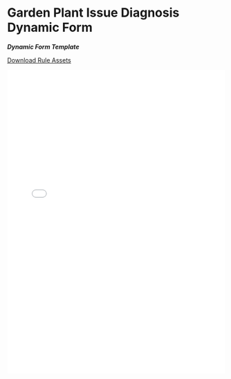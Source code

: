 # Garden Plant Issue Diagnosis Dynamic Form

_**Dynamic Form Template**_


[Download Rule Assets
](https://minhaskamal.github.io/DownGit/#/home?url=https://github.com/corticon/templates/blob/main//form-templates/Plant-Clinic/Rule%20Assets.zip)

<iframe width="100%" height="700" src="//jsfiddle.net/salmelinovitz/b0a5qjeu/3/embedded/result/" allowfullscreen="allowfullscreen" allowpaymentrequest frameborder="0"></iframe>
